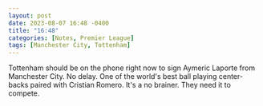 ```yaml
---
layout: post
date: 2023-08-07 16:48 -0400
title: "16:48"
categories: [Notes, Premier League]
tags: [Manchester City, Tottenham]
---
```


Tottenham should be on the phone right now to sign Aymeric Laporte from Manchester City. No delay. One of the world's best ball playing center-backs paired with Cristian Romero. It's a no brainer. They need it to compete.


